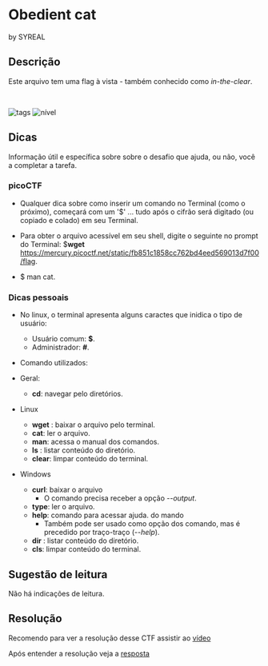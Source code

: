 # Obedient cat

by SYREAL

## Descrição

Este arquivo tem uma flag à vista - também conhecido como *in-the-clear*.

<br>

![tags](https://img.shields.io/badge/Tema-General-green)
![nível](https://img.shields.io/badge/N%C3%ADvel-F%C3%A1cil-green)

## Dicas
Informação útil e específica sobre sobre o desafio que ajuda, ou não, você a completar a tarefa.

### picoCTF

- Qualquer dica sobre como inserir um comando no Terminal (como o próximo), começará com um '$' ... tudo após o cifrão será digitado (ou copiado e colado) em seu Terminal.

- Para obter o arquivo acessível em seu shell, digite o seguinte no prompt do Terminal: $**wget** https://mercury.picoctf.net/static/fb851c1858cc762bd4eed569013d7f00/flag.

- $ man cat.

### Dicas pessoais

- No linux, o terminal apresenta alguns caractes que inidica o tipo de usuário: 
    -  Usuário comum: **$**.
    - Administrador: **#**.

- Comando utilizados:
- Geral:
    - **cd**: navegar pelo diretórios.
- Linux
    - **wget** : baixar o arquivo pelo terminal.
    - **cat**: ler o arquivo.
    - **man**: acessa o manual dos comandos.
    - **ls** : listar conteúdo do diretório.
    - **clear**: limpar conteúdo do terminal.
- Windows
    - **curl**: baixar o arquivo
        - O comando precisa receber a  opção *--output*.
    - **type**: ler o arquivo.
    - **help**: comando para acessar ajuda.
    do mando
        - Também pode ser usado como opção dos comando, mas é precedido por traço-traço (--*help*).
    - **dir** : listar conteúdo do diretório.
    - **cls**: limpar conteúdo do terminal.

## Sugestão de leitura

Não há indicações de leitura.

## Resolução


Recomendo para ver a resolução desse CTF assistir ao [vídeo](https://youtu.be/xOnNzRSh67g)

Após entender a resolução veja a [resposta](./anwser.flag.txt)